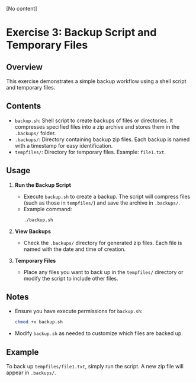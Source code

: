 [No content]
# Exercise 3: Backup Script and Temporary Files

## Overview
This exercise demonstrates a simple backup workflow using a shell script and temporary files.

## Contents

- `backup.sh`: Shell script to create backups of files or directories. It compresses specified files into a zip archive and stores them in the `.backups/` folder.
- `.backups/`: Directory containing backup zip files. Each backup is named with a timestamp for easy identification.
- `tempfiles/`: Directory for temporary files. Example: `file1.txt`.

## Usage

1. **Run the Backup Script**
	- Execute `backup.sh` to create a backup. The script will compress files (such as those in `tempfiles/`) and save the archive in `.backups/`.
	- Example command:
	  ```zsh
	  ./backup.sh
	  ```

2. **View Backups**
	- Check the `.backups/` directory for generated zip files. Each file is named with the date and time of creation.

3. **Temporary Files**
	- Place any files you want to back up in the `tempfiles/` directory or modify the script to include other files.

## Notes

- Ensure you have execute permissions for `backup.sh`:
  ```zsh
  chmod +x backup.sh
  ```
- Modify `backup.sh` as needed to customize which files are backed up.

## Example

To back up `tempfiles/file1.txt`, simply run the script. A new zip file will appear in `.backups/`.
